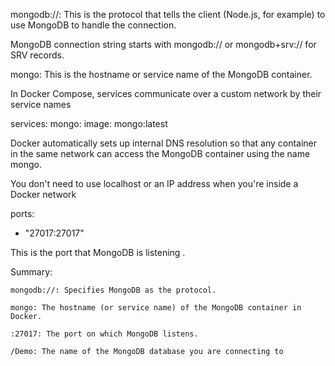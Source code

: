 mongodb://: This is the protocol that tells the client (Node.js, for example) to use MongoDB to handle the connection.

MongoDB connection string starts with mongodb:// or mongodb+srv:// for SRV records.

mongo: This is the hostname or service name of the MongoDB container. 

In Docker Compose, services communicate over a custom network by their service names

services:
  mongo:
    image: mongo:latest

Docker automatically sets up internal DNS resolution so that any container in the same network can access the MongoDB container using the name mongo. 

You don't need to use localhost or an IP address when you're inside a Docker network

ports:

  - "27017:27017"

This is the port that MongoDB is listening .

Summary:

    mongodb://: Specifies MongoDB as the protocol.

    mongo: The hostname (or service name) of the MongoDB container in Docker.
    
    :27017: The port on which MongoDB listens.
    
    /Demo: The name of the MongoDB database you are connecting to
